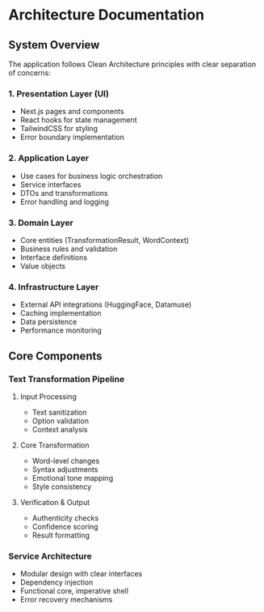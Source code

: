 # Architecture Documentation

## System Overview

The application follows Clean Architecture principles with clear separation of concerns:

### 1. Presentation Layer (UI)

- Next.js pages and components
- React hooks for state management
- TailwindCSS for styling
- Error boundary implementation

### 2. Application Layer

- Use cases for business logic orchestration
- Service interfaces
- DTOs and transformations
- Error handling and logging

### 3. Domain Layer

- Core entities (TransformationResult, WordContext)
- Business rules and validation
- Interface definitions
- Value objects

### 4. Infrastructure Layer

- External API integrations (HuggingFace, Datamuse)
- Caching implementation
- Data persistence
- Performance monitoring

## Core Components

### Text Transformation Pipeline

1. Input Processing

   - Text sanitization
   - Option validation
   - Context analysis

2. Core Transformation

   - Word-level changes
   - Syntax adjustments
   - Emotional tone mapping
   - Style consistency

3. Verification & Output
   - Authenticity checks
   - Confidence scoring
   - Result formatting

### Service Architecture

- Modular design with clear interfaces
- Dependency injection
- Functional core, imperative shell
- Error recovery mechanisms
